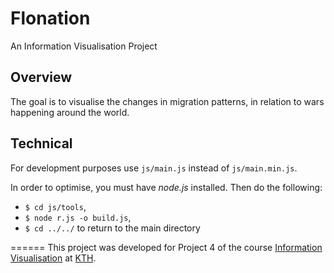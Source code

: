 # Flonation
An Information Visualisation Project
## Overview
The goal is to visualise the changes in migration patterns, in relation to wars happening around the world.
## Technical
For development purposes use `js/main.js` instead of `js/main.min.js`.

In order to optimise, you must have _node.js_ installed. Then do the following:
- `$ cd js/tools`,
- `$ node r.js -o build.js`,
- `$ cd ../../` to return to the main directory


======
This project was developed for Project 4 of the course [Information Visualisation](https://www.kth.se/social/course/DH2321/) at [KTH](https://www.kth.se/).
